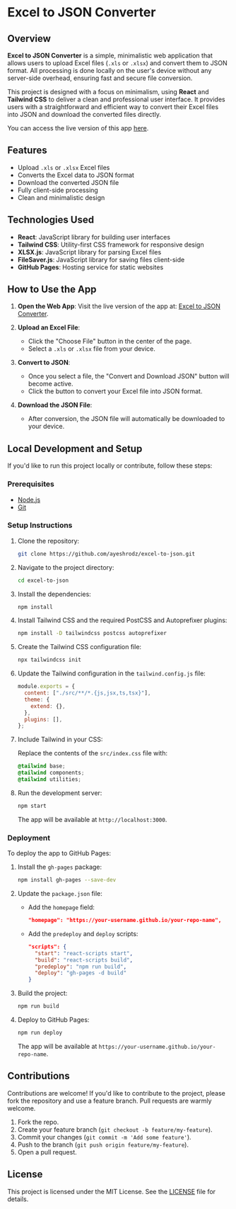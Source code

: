 # Excel to JSON Converter

## Overview

**Excel to JSON Converter** is a simple, minimalistic web application that allows users to upload Excel files (`.xls` or `.xlsx`) and convert them to JSON format. All processing is done locally on the user's device without any server-side overhead, ensuring fast and secure file conversion.

This project is designed with a focus on minimalism, using **React** and **Tailwind CSS** to deliver a clean and professional user interface. It provides users with a straightforward and efficient way to convert their Excel files into JSON and download the converted files directly.

You can access the live version of this app [here](https://ayeshrodz.github.io/excel-to-json).

## Features

- Upload `.xls` or `.xlsx` Excel files
- Converts the Excel data to JSON format
- Download the converted JSON file
- Fully client-side processing
- Clean and minimalistic design

## Technologies Used

- **React**: JavaScript library for building user interfaces
- **Tailwind CSS**: Utility-first CSS framework for responsive design
- **XLSX.js**: JavaScript library for parsing Excel files
- **FileSaver.js**: JavaScript library for saving files client-side
- **GitHub Pages**: Hosting service for static websites

## How to Use the App

1. **Open the Web App**:
   Visit the live version of the app at: [Excel to JSON Converter](https://ayeshrodz.github.io/excel-to-json).

2. **Upload an Excel File**:

   - Click the "Choose File" button in the center of the page.
   - Select a `.xls` or `.xlsx` file from your device.

3. **Convert to JSON**:

   - Once you select a file, the "Convert and Download JSON" button will become active.
   - Click the button to convert your Excel file into JSON format.

4. **Download the JSON File**:
   - After conversion, the JSON file will automatically be downloaded to your device.

## Local Development and Setup

If you'd like to run this project locally or contribute, follow these steps:

### Prerequisites

- [Node.js](https://nodejs.org/en/download/)
- [Git](https://git-scm.com/)

### Setup Instructions

1. Clone the repository:

   ```bash
   git clone https://github.com/ayeshrodz/excel-to-json.git
   ```

2. Navigate to the project directory:

   ```bash
   cd excel-to-json
   ```

3. Install the dependencies:

   ```bash
   npm install
   ```

4. Install Tailwind CSS and the required PostCSS and Autoprefixer plugins:

   ```bash
   npm install -D tailwindcss postcss autoprefixer
   ```

5. Create the Tailwind CSS configuration file:

   ```bash
   npx tailwindcss init
   ```

6. Update the Tailwind configuration in the `tailwind.config.js` file:

   ```javascript
   module.exports = {
     content: ["./src/**/*.{js,jsx,ts,tsx}"],
     theme: {
       extend: {},
     },
     plugins: [],
   };
   ```

7. Include Tailwind in your CSS:

   Replace the contents of the `src/index.css` file with:

   ```css
   @tailwind base;
   @tailwind components;
   @tailwind utilities;
   ```

8. Run the development server:

   ```bash
   npm start
   ```

   The app will be available at `http://localhost:3000`.

### Deployment

To deploy the app to GitHub Pages:

1. Install the `gh-pages` package:

   ```bash
   npm install gh-pages --save-dev
   ```

2. Update the `package.json` file:

   - Add the `homepage` field:

     ```json
     "homepage": "https://your-username.github.io/your-repo-name",
     ```

   - Add the `predeploy` and `deploy` scripts:

     ```json
     "scripts": {
       "start": "react-scripts start",
       "build": "react-scripts build",
       "predeploy": "npm run build",
       "deploy": "gh-pages -d build"
     }
     ```

3. Build the project:

   ```bash
   npm run build
   ```

4. Deploy to GitHub Pages:

   ```bash
   npm run deploy
   ```

   The app will be available at `https://your-username.github.io/your-repo-name`.

## Contributions

Contributions are welcome! If you'd like to contribute to the project, please fork the repository and use a feature branch. Pull requests are warmly welcome.

1. Fork the repo.
2. Create your feature branch (`git checkout -b feature/my-feature`).
3. Commit your changes (`git commit -m 'Add some feature'`).
4. Push to the branch (`git push origin feature/my-feature`).
5. Open a pull request.

## License

This project is licensed under the MIT License. See the [LICENSE](LICENSE) file for details.
